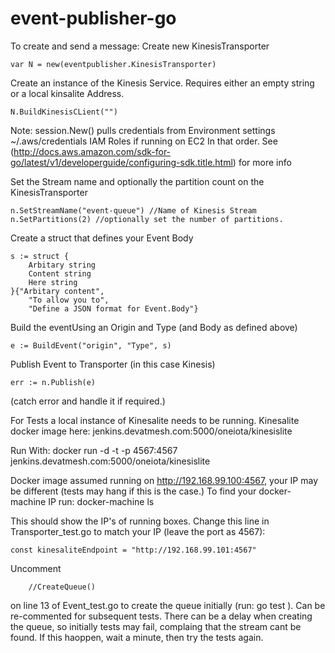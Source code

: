# event-publisher-go

To create and send a message:
Create new KinesisTransporter
    
    var N = new(eventpublisher.KinesisTransporter)
Create an instance of the Kinesis Service. Requires either an empty string or a local kinsalite Address. 

    N.BuildKinesisCLient("") 


Note: session.New() pulls credentials from 
    Environment settings 
    ~/.aws/credentials 
    IAM Roles if running on EC2 
In that order. See (http://docs.aws.amazon.com/sdk-for-go/latest/v1/developerguide/configuring-sdk.title.html) for more info

Set the Stream name and optionally the partition count on the KinesisTransporter

    n.SetStreamName("event-queue") //Name of Kinesis Stream
    n.SetPartitions(2) //optionally set the number of partitions.
Create a struct that defines your Event Body

    s := struct {
        Arbitary string
        Content string
        Here string
    }{"Arbitary content",
        "To allow you to",
        "Define a JSON format for Event.Body"}

Build the eventUsing an Origin and Type (and Body as defined above)

    e := BuildEvent("origin", "Type", s)

Publish Event to Transporter (in this case Kinesis)

    err := n.Publish(e)

(catch error and handle it if required.)

For Tests a local instance of Kinesalite needs to be running. 
Kinesalite docker image here: jenkins.devatmesh.com:5000/oneiota/kinesislite

Run With: docker run -d -t -p 4567:4567 jenkins.devatmesh.com:5000/oneiota/kinesislite

Docker image assumed running on http://192.168.99.100:4567, your IP may be different (tests may hang if this is the case.)
To find your docker-machine IP run: 
docker-machine ls

This should show the IP's of running boxes. 
Change this line in Transporter_test.go to match your IP (leave the port as 4567):

    const kinesaliteEndpoint = "http://192.168.99.101:4567"


Uncomment   
    
        //CreateQueue() 

on line 13 of Event_test.go to create the queue initially (run: go test ). Can be re-commented for subsequent tests.
There can be a delay when creating the queue, so initially tests may fail, complaing that the stream cant be found. 
If this haoppen, wait a minute, then try the tests again.  






